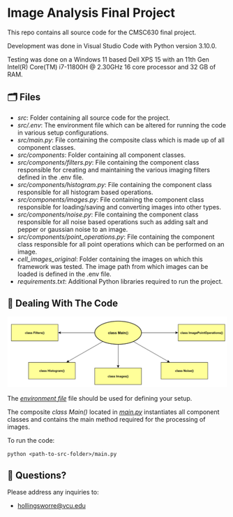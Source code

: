 # Image Analysis Final Project
This repo contains all source code for the CMSC630 final project.

Development was done in Visual Studio Code with Python version 3.10.0.

Testing was done on a Windows 11 based Dell XPS 15 with an 11th Gen Intel(R) Core(TM) i7-11800H @ 2.30GHz 16 core processor and 32 GB of RAM.

## :card_index_dividers: Files
- *src*: Folder containing all source code for the project.
- *src/.env*: The environment file which can be altered for running the code in various setup configurations.
- *src/main.py*: File containing the composite class which is made up of all component classes.
- *src/components*: Folder containing all component classes.
- *src/components/filters.py*: File containing the component class responsible for creating and maintaining the various imaging filters defined in the .env file.
- *src/components/histogram.py*: File containing the component class responsible for all histogram based operations.
- *src/components/images.py*: File containing the component class responsible for loading/saving and converting images into other types.
- *src/components/noise.py*: File containing the component class responsible for all noise based operations such as adding salt and pepper or gaussian noise to an image.
- *src/components/point_operations.py*: File containing the component class responsible for all point operations which can be performed on an image.
- *cell_images_original*: Folder containing the images on which this framework was tested. The image path from which images can be loaded is defined in the .env file.
- *requirements.txt*: Additional Python libraries required to run the project.

## :nut_and_bolt: Dealing With The Code

<img
    src="images/design_structure.png"
    alt="Alt text"
    title="Class Structure">

The <a href="src/.env">*environment file*</a> file should be used for defining your setup.

The composite *class Main()* located in <a href="src/main.py">*main.py*</a> instantiates all component classes and contains the main method required for the processing of images. 

To run the code:

    python <path-to-src-folder>/main.py

## :speech_balloon:	Questions?

Please address any inquiries to:
- hollingsworre@vcu.edu
